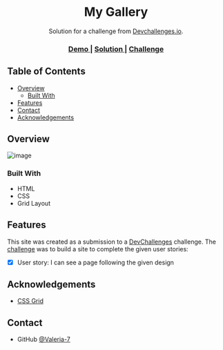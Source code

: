 <h1 align="center">My Gallery</h1>

<div align="center">
   Solution for a challenge from  <a href="http://devchallenges.io" target="_blank">Devchallenges.io</a>.
</div>

<div align="center">
  <h3>
    <a href="https://valeria-7.github.io/DevCh_rwd_5-my-gallery/">
      Demo
    </a>
    <span> | </span>
    <a href="https://github.com/Valeria-7/DevCh_rwd_5-my-gallery">
      Solution
    </a>
    <span> | </span>
    <a href="https://devchallenges.io/challenges/gcbWLxG6wdennelX7b8I">
      Challenge
    </a>
  </h3>
</div>

## Table of Contents

- [Overview](#overview)
  - [Built With](#built-with)
- [Features](#features)
- [Contact](#contact)
- [Acknowledgements](#acknowledgements)

## Overview

![image](https://user-images.githubusercontent.com/68329127/148980880-9e65aedf-fa16-4636-ba97-38d2a9bda593.png)

### Built With

- HTML
- CSS
- Grid Layout

## Features

This site was created as a submission to a [DevChallenges](https://devchallenges.io/challenges) challenge. The [challenge](https://devchallenges.io/challenges/gcbWLxG6wdennelX7b8I) was to build a site to complete the given user stories:

- [x] User story: I can see a page following the given design

## Acknowledgements

- [CSS Grid](https://youtube.com/playlist?list=PLNkWIWHIRwMHlq6yOP65F_rNH5wID1U21)

## Contact

- GitHub [@Valeria-7](https://github.com/Valeria-7)
